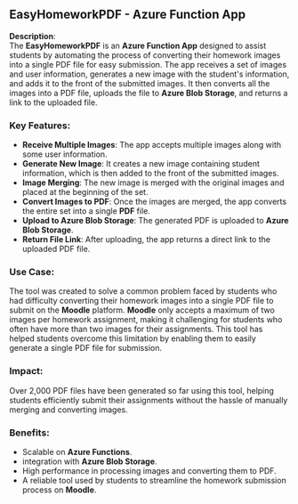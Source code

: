 ## **EasyHomeworkPDF - Azure Function App**

**Description**:  
The **EasyHomeworkPDF** is an **Azure Function App** designed to assist students by automating the process of converting their homework images into a single PDF file for easy submission. The app receives a set of images and user information, generates a new image with the student's information, and adds it to the front of the submitted images. It then converts all the images into a PDF file, uploads the file to **Azure Blob Storage**, and returns a link to the uploaded file.

### **Key Features**:
- **Receive Multiple Images**: The app accepts multiple images along with some user information.
- **Generate New Image**: It creates a new image containing student information, which is then added to the front of the submitted images.
- **Image Merging**: The new image is merged with the original images and placed at the beginning of the set.
- **Convert Images to PDF**: Once the images are merged, the app converts the entire set into a single **PDF** file.
- **Upload to Azure Blob Storage**: The generated PDF is uploaded to **Azure Blob Storage**.
- **Return File Link**: After uploading, the app returns a direct link to the uploaded PDF file.

### **Use Case**:
The tool was created to solve a common problem faced by students who had difficulty converting their homework images into a single PDF file to submit on the **Moodle** platform. **Moodle** only accepts a maximum of two images per homework assignment, making it challenging for students who often have more than two images for their assignments. This tool has helped students overcome this limitation by enabling them to easily generate a single PDF file for submission.

### **Impact**:
Over 2,000 PDF files have been generated so far using this tool, helping students efficiently submit their assignments without the hassle of manually merging and converting images.

### **Benefits**:
- Scalable on **Azure Functions**.
- integration with **Azure Blob Storage**.
- High performance in processing images and converting them to PDF.
- A reliable tool used by students to streamline the homework submission process on **Moodle**.
